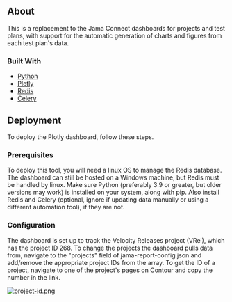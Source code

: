 ## About

This is a replacement to the Jama Connect dashboards for projects and test plans, with support for the automatic generation of charts and figures from each test plan's data.

### Built With

* [Python](https://www.python.org/downloads/source/)
* [Plotly](https://plotly.com/)
* [Redis](https://redis.io/topics/quickstart)
* [Celery](https://docs.celeryproject.org/en/stable/getting-started/first-steps-with-celery.html)

## Deployment

To deploy the Plotly dashboard, follow these steps.

### Prerequisites

To deploy this tool, you will need a linux OS to manage the Redis database. The dashboard can still be hosted on a Windows machine, but Redis must be handled by linux. Make sure Python (preferably 3.9 or greater, but older versions may work) is installed on your system, along with pip. Also install Redis and Celery (optional, ignore if updating data manually or using a different automation tool), if they are not. 

### Configuration

The dashboard is set up to track the Velocity Releases project (VRel), which has the project ID 268. To change the projects the dashboard pulls data from, navigate to the "projects" field of jama-report-config.json and add/remove the appropriate project IDs from the array. To get the ID of a project, navigate to one of the project's pages on Contour and copy the number in the link.

[![project-id.png](https://i.postimg.cc/9FzBjF7d/project-id.png)](https://postimg.cc/JGVXN8K0)
